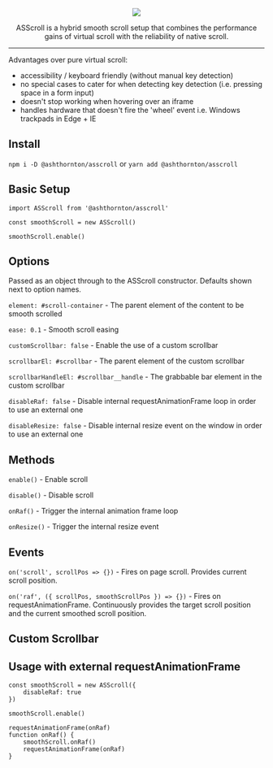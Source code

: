 <p align="center"><img src="https://github.com/ashthornton-gc/asscroll/blob/master/asscroll.png"></p>

<p align="center">ASScroll is a hybrid smooth scroll setup that combines the performance gains of virtual scroll with the reliability of native scroll.</p>

---

Advantages over pure virtual scroll:
- accessibility / keyboard friendly (without manual key detection)
- no special cases to cater for when detecting key detection (i.e. pressing space in a form input)
- doesn't stop working when hovering over an iframe
- handles hardware that doesn't fire the 'wheel' event i.e. Windows trackpads in Edge + IE

## Install
`npm i -D @ashthornton/asscroll` or `yarn add @ashthornton/asscroll`

## Basic Setup
```
import ASScroll from '@ashthornton/asscroll'

const smoothScroll = new ASScroll()

smoothScroll.enable()
```

## Options
Passed as an object through to the ASScroll constructor. Defaults shown next to option names.

`element: #scroll-container` - The parent element of the content to be smooth scrolled

`ease: 0.1` - Smooth scroll easing

`customScrollbar: false` - Enable the use of a custom scrollbar

`scrollbarEl: #scrollbar` - The parent element of the custom scrollbar

`scrollbarHandleEl: #scrollbar__handle` - The grabbable bar element in the custom scrollbar

`disableRaf: false` - Disable internal requestAnimationFrame loop in order to use an external one

`disableResize: false` - Disable internal resize event on the window in order to use an external one

## Methods

`enable()` - Enable scroll

`disable()` - Disable scroll

`onRaf()` - Trigger the internal animation frame loop

`onResize()` - Trigger the internal resize event

## Events

`on('scroll', scrollPos => {})` - Fires on page scroll. Provides current scroll position.

`on('raf', ({ scrollPos, smoothScrollPos }) => {})` - Fires on requestAnimationFrame. Continuously provides the target scroll position and the current smoothed scroll position.

## Custom Scrollbar



## Usage with external requestAnimationFrame

```
const smoothScroll = new ASScroll({
    disableRaf: true
})

smoothScroll.enable()

requestAnimationFrame(onRaf)
function onRaf() {
    smoothScroll.onRaf()
    requestAnimationFrame(onRaf)
}
```

